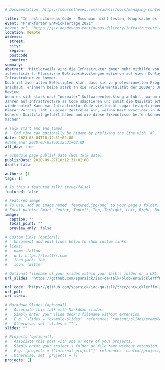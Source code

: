 ```yaml
---
# Documentation: https://sourcethemes.com/academic/docs/managing-content/

title: "Infrastructure as Code - Muss man nicht testen, Hauptsache es läuft"
event: "Frankfurter Entwicklertage 2021"
#event_url: "https://jax.de/devops-continuous-delivery/infrastructure-as-code-muss-man-nicht-testen-hauptsache-es-laeuft/"
location: Remote
address:
  street:
  city:
  region:
  postcode:
  country:
summary:
abstract: "Mittlerweile wird die Infrastruktur immer mehr mithilfe von Code (Provisionierungsskripte, Dockerfiles, (Shell-) Skripte etc. ) beschrieben und
automatisiert. Klassische Betriebsabteilungen mutieren auf einen Schlag zu Entwicklungsabteilungen und müssen programmieren, um an ihre
Infrastruktur zu kommen.
Doch ist auch allen Beteiligten klar, dass sie zu professionellen Programmierern geworden sind? Wenn man sich Entwicklungsprozess und Code
anschaut, erinnern beide stark an die Fricklermentalität der 2000er: Juhuu, es läuft irgendwie, kein VCS, keine Qualitätssicherung mit Test oder
Review.
Wenn es sich stark nach “normaler” Softwareentwicklung anfühlt, warum dann auch nicht die Best Practices und Lessons Learned der letzten 30
Jahren auf Infrastructure as Code adaptieren und somit die Qualität erhöhen? Müssen die frisch gebackenen OpsDevs die alten Fehler der Devs
wiederholen? Kann man Infrastruktur-Code vielleicht sogar testgetrieben entwickeln?
Dieser Vortrag lädt zu einer Zeitreise ein, welche Best Practices in der Softwareentwicklung zur einer
höheren Qualtität geführt haben und wie diese Erkenntisse helfen können, die Entwicklung von Infrastruktur-Code qualitativ hochwertiger zu
machen"

# Talk start and end times.
#   End time can optionally be hidden by prefixing the line with `#`.
date: 2021-03-04T10:12:31+02:00
#date_end: 2020-03-05T10:12:31+02:00
all_day: true

# Schedule page publish date (NOT talk date).
publishDate: 2020-09-22T10:12:31+02:00
draft: false

authors: []
tags: []

# Is this a featured talk? (true/false)
featured: false

# Featured image
# To use, add an image named `featured.jpg/png` to your page's folder.
# Focal points: Smart, Center, TopLeft, Top, TopRight, Left, Right, BottomLeft, Bottom, BottomRight.
image:
  caption: ""
  focal_point: ""
  preview_only: false

# Custom links (optional).
#   Uncomment and edit lines below to show custom links.
# links:
# - name: Follow
#   url: https://twitter.com
#   icon_pack: fab
#   icon: twitter

# Optional filename of your slides within your talk's folder or a URL.
url_slides: "https://github.com/sparsick/iac-qa-talk/blob/entwicklerffm-21/slides/2021.03%20-%20EntwicklerFFM%20-%20Infrastructure%20As%20Code.pdf"

url_code: "https://github.com/sparsick/iac-qa-talk/tree/entwicklerffm-21"
url_pdf:
url_video:

# Markdown Slides (optional).
#   Associate this talk with Markdown slides.
#   Simply enter your slide deck's filename without extension.
#   E.g. `slides = "example-slides"` references `content/slides/example-slides.md`.
#   Otherwise, set `slides = ""`.
slides: ""

# Projects (optional).
#   Associate this post with one or more of your projects.
#   Simply enter your project's folder or file name without extension.
#   E.g. `projects = ["internal-project"]` references `content/project/deep-learning/index.md`.
#   Otherwise, set `projects = []`.
projects: []
---
```

